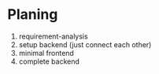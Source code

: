 # Planing
1. requirement-analysis
2. setup backend (just connect each other)
3. minimal frontend
4. complete backend